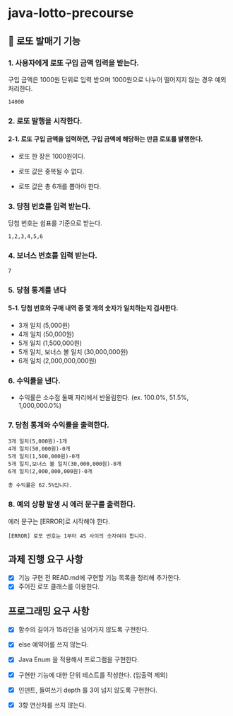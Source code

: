 # java-lotto-precourse

## 🎱 로또 발매기 기능

### 1. 사용자에게 로또 구입 금액 입력을 받는다.

구입 금액은 1000원 단위로 입력 받으며 1000원으로 나누어 떨어지지 않는 경우 예외 처리한다.

```text
14000
```

### 2. 로또 발행을 시작한다.

#### 2-1. 로또 구입 금액을 입력하면, 구입 금액에 해당하는 만큼 로또를 발행한다.

- 로또 한 장은 1000원이다.

- 로또 값은 중복될 수 없다.

- 로또 값은 총 6개를 뽑아야 한다.

### 3. 당첨 번호를 입력 받는다.

당첨 번호는 쉼표를 기준으로 받는다.

```text
1,2,3,4,5,6
 ``` 

### 4. 보너스 번호를 입력 받는다.

```text
7
```

### 5. 당첨 통계를 낸다

#### 5-1. 당첨 번호와 구매 내역 중 몇 개의 숫자가 일치하는지 검사한다.

- 3개 일치 (5,000원)
- 4개 일치 (50,000원)
- 5개 일치 (1,500,000원)
- 5개 일치, 보너스 볼 일치 (30,000,000원)
- 6개 일치 (2,000,000,000원)

### 6. 수익률을 낸다.

- 수익률은 소수점 둘째 자리에서 반올림한다. (ex. 100.0%, 51.5%, 1,000,000.0%)

### 7. 당첨 통계와 수익률을 출력한다.

````text
3개 일치(5,000원)-1개
4개 일치(50,000원)-0개
5개 일치(1,500,000원)-0개
5개 일치,보너스 볼 일치(30,000,000원)-0개
6개 일치(2,000,000,000원)-0개

총 수익률은 62.5%입니다.
````

### 8. 예외 상황 발생 시 에러 문구를 출력한다.

에러 문구는 [ERROR]로 시작해야 한다.

```text
[ERROR] 로또 번호는 1부터 45 사이의 숫자여야 합니다.
```

## 과제 진행 요구 사항

-[x] 기능 구현 전 READ.md에 구현할 기능 목록을 정리해 추가한다.
-[x] 주어진 로또 클래스를 이용한다.

## 프로그래밍 요구 사항

-[x] 함수의 길이가 15라인을 넘어가지 않도록 구현한다.
-[x] else 예약어를 쓰지 않는다.
-[x] Java Enum 을 적용해서 프로그램을 구현한다.
-[x] 구현한 기능에 대한 단위 테스트를 작성한다. (입출력 제외)
-[x] 인덴트, 들여쓰기 depth 를 3이 넘지 않도록 구현한다.
-[x] 3항 연산자를 쓰지 않는다.

